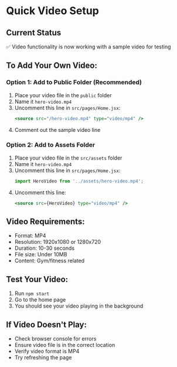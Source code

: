 # Quick Video Setup

## Current Status
✅ Video functionality is now working with a sample video for testing

## To Add Your Own Video:

### Option 1: Add to Public Folder (Recommended)
1. Place your video file in the `public` folder
2. Name it `hero-video.mp4`
3. Uncomment this line in `src/pages/Home.jsx`:
   ```jsx
   <source src="/hero-video.mp4" type="video/mp4" />
   ```
4. Comment out the sample video line

### Option 2: Add to Assets Folder
1. Place your video file in the `src/assets` folder
2. Name it `hero-video.mp4`
3. Uncomment this line in `src/pages/Home.jsx`:
   ```jsx
   import HeroVideo from '../assets/hero-video.mp4';
   ```
4. Uncomment this line:
   ```jsx
   <source src={HeroVideo} type="video/mp4" />
   ```

## Video Requirements:
- Format: MP4
- Resolution: 1920x1080 or 1280x720
- Duration: 10-30 seconds
- File size: Under 10MB
- Content: Gym/fitness related

## Test Your Video:
1. Run `npm start`
2. Go to the home page
3. You should see your video playing in the background

## If Video Doesn't Play:
- Check browser console for errors
- Ensure video file is in the correct location
- Verify video format is MP4
- Try refreshing the page 